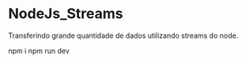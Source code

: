 # NodeJs_Streams
Transferindo grande quantidade de dados utilizando streams do node.

npm i
npm run dev
